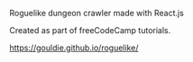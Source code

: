 Roguelike dungeon crawler made with React.js

Created as part of freeCodeCamp tutorials.

https://gouldie.github.io/roguelike/